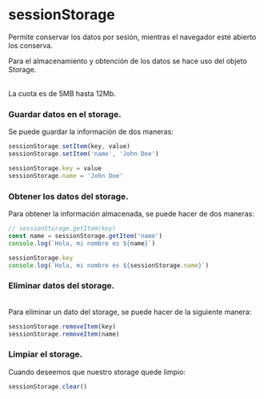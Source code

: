 # sessionStorage

Permite conservar los datos por sesión, mientras el navegador esté abierto los conserva.

Para el almacenamiento y obtención de los datos se hace uso del objeto Storage.

\
La cuota es de 5MB hasta 12Mb.

### Guardar datos en el storage.

Se puede guardar la información de dos maneras:

```javascript
sessionStorage.setItem(key, value)
sessionStorage.setItem('name', 'John Doe')

sessionStorage.key = value
sessionStorage.name = 'John Doe'
```

### Obtener los datos del storage.

Para obtener la información almacenada, se puede hacer de dos maneras:

```javascript
// sessionStorage.getItem(key)
const name = sessionStorage.getItem('name')
console.log(`Hola, mi nombre es ${name}`)

sessionStorage.key
console.log(`Hola, mi nombre es ${sessionStorage.name}`)
```

### Eliminar  datos del storage.

\
Para eliminar un dato del storage, se puede hacer de la siguiente manera:

```javascript
sessionStorage.removeItem(key)
sessionStorage.removeItem(name)
```

### Limpiar el storage.

Cuando deseemos que nuestro storage quede limpio:

```javascript
sessionStorage.clear()
```





